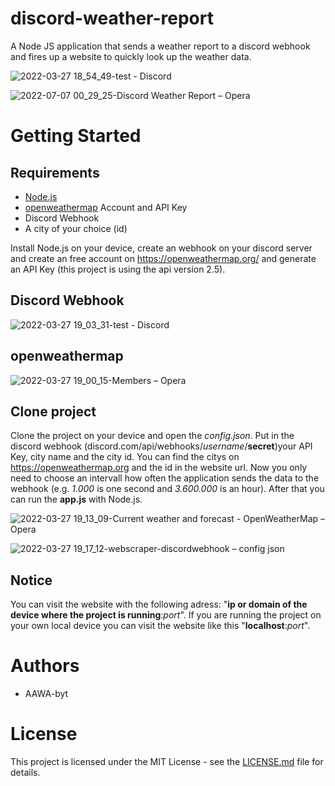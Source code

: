 # discord-weather-report
A Node JS application that sends a weather report to a discord webhook and fires up a website to quickly look up the weather data.

![2022-03-27 18_54_49-test - Discord](https://user-images.githubusercontent.com/76434239/160295729-e75cb5e2-687c-4206-bf15-7c84347184d0.png)

![2022-07-07 00_29_25-Discord Weather Report – Opera](https://user-images.githubusercontent.com/76434239/177654158-f97a9115-c1ab-4c79-843c-ee2c819a4e70.png)




# Getting Started
## Requirements
- [Node.js](https://nodejs.org/en/download/)
- [openweathermap](https://openweathermap.org) Account and API Key
- Discord Webhook
- A city of your choice (id)

Install Node.js on your device, create an webhook on your discord server and 
create an free account on https://openweathermap.org/ and generate an API Key (this project is using the api version 2.5).

## Discord Webhook

![2022-03-27 19_03_31-test - Discord](https://user-images.githubusercontent.com/76434239/160295775-ec73426a-921c-4c15-82e3-63e746c3397f.png)

## openweathermap

![2022-03-27 19_00_15-Members – Opera](https://user-images.githubusercontent.com/76434239/160295792-e9e5ac39-8898-4ee9-b694-3c30dcba64f0.png)

## Clone project

Clone the project on your device and open the *config.json*. Put in the discord webhook (discord.com/api/webhooks/*username*/**secret**)your API Key, city name and the city id. 
You can find the citys on https://openweathermap.org and the id in the website url. Now you only need to choose an intervall how often the application 
sends the data to the webhook (e.g. *1.000* is one second and *3.600.000* is an hour). After that you can run the **app.js** with Node.js.

![2022-03-27 19_13_09-Сurrent weather and forecast - OpenWeatherMap – Opera](https://user-images.githubusercontent.com/76434239/160296018-b4b0d9bc-e1ef-4913-8c40-453ecb6da670.png)

![2022-03-27 19_17_12-webscraper-discordwebhook – config json](https://user-images.githubusercontent.com/76434239/160295859-afebe9a8-04b0-41ff-b835-fd37ee143194.png)

## Notice
You can visit the website with the following adress: "**ip or domain of the device where the project is running**:*port*".
If you are running the project on your own local device you can visit the website like this "**localhost**:*port*".


# Authors
- AAWA-byt

# License
This project is licensed under the MIT License - see the [LICENSE.md](https://github.com/AAWA-byt/discord-weather-report/blob/main/LICENSE) file for details.
